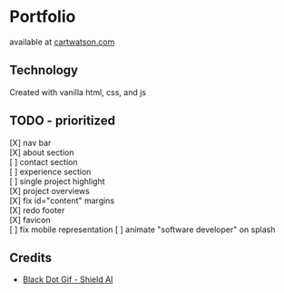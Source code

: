 # Portfolio
available at [cartwatson.com](http://www.cartwatson.com)

## Technology
Created with vanilla html, css, and js  

## TODO - prioritized
[X] nav bar  
[X] about section  
[ ] contact section  
[ ] experience section  
[ ] single project highlight  
[X] project overviews  
[X] fix id="content" margins  
[X] redo footer  
[X] favicon  
[ ] fix mobile representation
[ ] animate "software developer" on splash 

## Credits
* [Black Dot Gif - Shield AI](https://shield.ai/)
